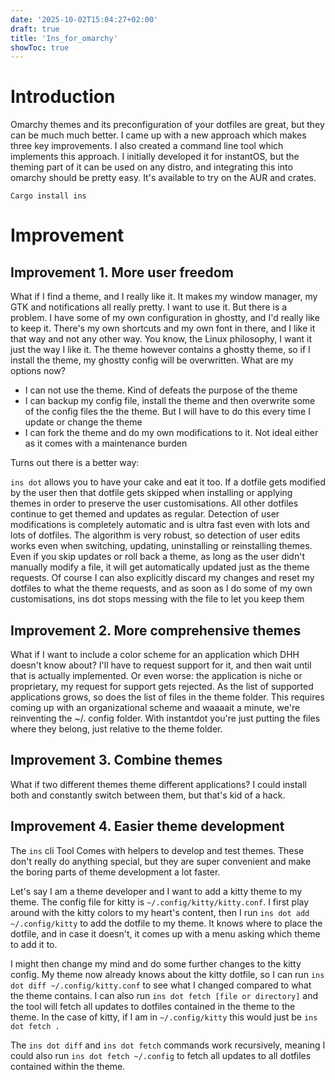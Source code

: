 ```yaml
---
date: '2025-10-02T15:04:27+02:00'
draft: true
title: 'Ins_for_omarchy'
showToc: true
---
```


# Introduction

Omarchy themes and its preconfiguration of your dotfiles are great, but they can
be much much better. I came up with a new approach which makes three key
improvements. I also created a command line tool which implements this approach.
I initially developed it for instantOS, but the theming part of it can be used
on any distro, and integrating this into omarchy should be pretty easy. It's
available to try on the AUR and crates. 

```
Cargo install ins
````

# Improvement

## Improvement 1. More user freedom 

What if I find a theme, and I really like it. It makes my window manager, my GTK
and notifications all really pretty. I want to use it. But there is a problem. I
have some of my own configuration in ghostty, and I'd really like to keep it.
There's my own shortcuts and my own font in there, and I like it that way and
not any other way. You know, the Linux philosophy, I want it just the way I like
it. The theme however contains a ghostty theme, so if I install the theme, my
ghostty config will be overwritten. What are my options now?

- I can not use the theme. Kind of defeats the purpose of the theme
- I can backup my config file, install the theme and then overwrite some of the config files the the theme. But I will have to do this every time I update or change the theme 
- I can fork the theme and do my own modifications to it. Not ideal either as it comes with a maintenance burden

Turns out there is a better way:

`ins dot` allows you to have your cake and eat it too. If a dotfile gets
modified by the user then that dotfile gets skipped when installing or applying
themes in order to preserve the user customisations. All other dotfiles continue
to get themed and updates as regular. Detection of user modifications is
completely automatic and is ultra fast even with lots and lots of dotfiles. The
algorithm is very robust, so detection of user edits works even when switching,
updating, uninstalling or reinstalling themes. Even if you skip updates or roll
back a theme, as long as the user didn't manually modify a file, it will get
automatically updated just as the theme requests. Of course I can also
explicitly discard my changes and reset my dotfiles to what the theme requests,
and as soon as I do some of my own customisations, ins dot stops messing with
the file to let you keep them

## Improvement 2. More comprehensive themes
 
What if I want to include a color scheme for an application which DHH doesn't
know about? I'll have to request support for it, and then wait until that is
actually implemented. Or even worse: the application is niche or proprietary, my
request for support gets rejected. As the list of supported applications grows,
so does the list of files in the theme folder. This requires coming up with an
organizational scheme and waaaait a minute, we're reinventing the ~/. config
folder. With instantdot you're just putting the files where they belong, just
relative to the theme folder. 


## Improvement 3. Combine themes 

What if two different themes theme different applications? I could install both
and constantly switch between them, but that's kid of a hack. 

## Improvement 4. Easier theme development

The `ins` cli Tool Comes with helpers to develop and test themes. These don't
really do anything special, but they are super convenient and make the boring
parts of theme development a lot faster.

Let's say I am a theme developer and I want to add a kitty theme to my theme. 
The config file for kitty is `~/.config/kitty/kitty.conf`. I first play around
with the kitty colors to my heart's content, then I run `ins dot add
~/.config/kitty` to add the dotfile to my theme. It knows where to place the
dotfile, and in case it doesn't, it comes up with a menu asking which theme to add it to. 

I might then change my mind and do some further changes to the kitty config. 
My theme now already knows about the kitty dotfile, so I can run `ins dot diff
~/.config/kitty.conf` to see what I changed compared to what the theme contains. 
I can also run `ins dot fetch [file or directory]` and the tool will fetch all
updates to dotfiles contained in the theme to the theme. In the case of kitty,
if I am in `~/.config/kitty` this would just be `ins dot fetch .`

The `ins dot diff` and `ins dot fetch` commands work recursively, meaning I
could also run `ins dot fetch ~/.config` to fetch all updates to all dotfiles
contained within the theme. 





